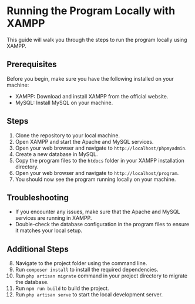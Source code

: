 # Running the Program Locally with XAMPP
This guide will walk you through the steps to run the program locally using XAMPP.

## Prerequisites
Before you begin, make sure you have the following installed on your machine:
- XAMPP: Download and install XAMPP from the official website.
- MySQL: Install MySQL on your machine.

## Steps
1. Clone the repository to your local machine.
2. Open XAMPP and start the Apache and MySQL services.
3. Open your web browser and navigate to `http://localhost/phpmyadmin`.
4. Create a new database in MySQL.
5. Copy the program files to the `htdocs` folder in your XAMPP installation directory.
6. Open your web browser and navigate to `http://localhost/program`.
7. You should now see the program running locally on your machine.

## Troubleshooting
- If you encounter any issues, make sure that the Apache and MySQL services are running in XAMPP.
- Double-check the database configuration in the program files to ensure it matches your local setup.

## Additional Steps
8. Navigate to the project folder using the command line.
9. Run `composer install` to install the required dependencies.
10. Run `php artisan migrate` command in your project directory to migrate the database.
11. Run `npm run build` to build the project.
12. Run `php artisan serve` to start the local development server.
